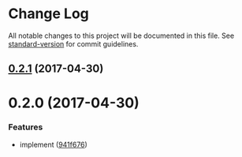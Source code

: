 # Change Log

All notable changes to this project will be documented in this file. See [standard-version](https://github.com/conventional-changelog/standard-version) for commit guidelines.

<a name="0.2.1"></a>
## [0.2.1](http://web-mech/can-define-stream-rxjs/compare/v0.2.0...v0.2.1) (2017-04-30)



<a name="0.2.0"></a>
# 0.2.0 (2017-04-30)


### Features

* implement ([941f676](http://web-mech/can-define-stream-rxjs/commits/941f676))
